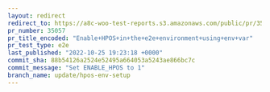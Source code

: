 ```yaml
---
layout: redirect
redirect_to: https://a8c-woo-test-reports.s3.amazonaws.com/public/pr/35057/e2e/index.html
pr_number: 35057
pr_title_encoded: "Enable+HPOS+in+the+e2e+environment+using+env+var"
pr_test_type: e2e
last_published: "2022-10-25 19:23:18 +0000"
commit_sha: 88b54126a2524e52495a664053a5243ae866bc7c
commit_message: "Set ENABLE_HPOS to 1"
branch_name: update/hpos-env-setup
---
```

